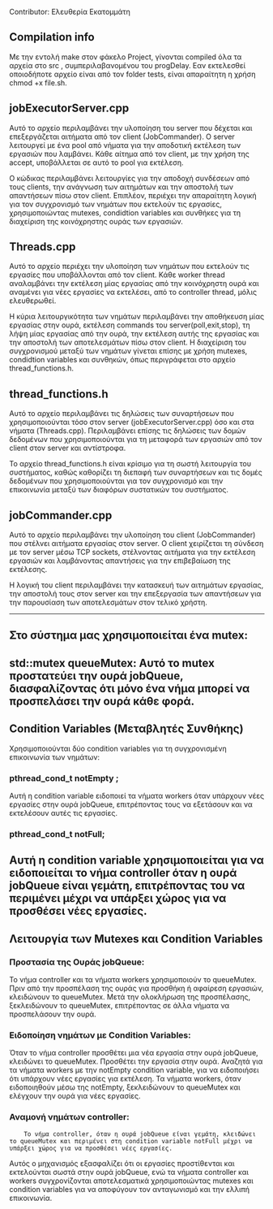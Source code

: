 Contributor:
Ελευθερία Εκατομμάτη 
## Compilation info
Με την εντολή make στον φάκελο Project, γίνονται compiled όλα τα αρχεία στο src , συμπεριλαβανομένου του progDelay. Εαν εκτελεσθεί οποιοδήποτε αρχείο είναι  από τον folder tests, είναι απαραίτητη η χρήση chmod +x file.sh.


## jobExecutorServer.cpp

Αυτό το αρχείο περιλαμβάνει την υλοποίηση του server που δέχεται και επεξεργάζεται αιτήματα από τον client (JobCommander). Ο server λειτουργεί με ένα pool από νήματα για την αποδοτική εκτέλεση των εργασιών που λαμβάνει. Κάθε αίτημα από τον client, με την χρήση της accept, υποβάλλεται σε αυτό το pool για εκτέλεση.

Ο κώδικας περιλαμβάνει λειτουργίες για την αποδοχή συνδέσεων από τους clients, την ανάγνωση των αιτημάτων και την αποστολή των απαντήσεων πίσω στον client. Επιπλέον, περιέχει την απαραίτητη λογική για τον συγχρονισμό των νημάτων που εκτελούν τις εργασίες, χρησιμοποιώντας mutexes, condidtion variables και συνθήκες για τη διαχείριση της κοινόχρηστης ουράς των εργασιών.
## Threads.cpp

Αυτό το αρχείο περιέχει την υλοποίηση των νημάτων που εκτελούν τις εργασίες που υποβάλλονται από τον client. Κάθε worker thread αναλαμβάνει την εκτέλεση μίας εργασίας από την κοινόχρηστη ουρά και αναμένει για νέες εργασίες να εκτελέσει, από το controller thread, μόλις ελευθερωθεί.

Η κύρια λειτουργικότητα των νημάτων περιλαμβάνει την αποθήκευση μίας εργασίας στην ουρά, εκτέλεση commands του server(poll,exit,stop), τη λήψη μίας εργασίας από την ουρά, την εκτέλεση αυτής της εργασίας και την αποστολή των αποτελεσμάτων πίσω στον client. Η διαχείριση του συγχρονισμού μεταξύ των νημάτων γίνεται επίσης με χρήση mutexes, condidtion variables και συνθηκών, όπως περιγράφεται στο αρχείο thread_functions.h.
## thread_functions.h

Αυτό το αρχείο περιλαμβάνει τις δηλώσεις των συναρτήσεων που χρησιμοποιούνται τόσο στον server (jobExecutorServer.cpp) όσο και στα νήματα (Threads.cpp). Περιλαμβάνει επίσης τις δηλώσεις των δομών δεδομένων που χρησιμοποιούνται για τη μεταφορά των εργασιών από τον client στον server και αντίστροφα.

Το αρχείο thread_functions.h είναι κρίσιμο για τη σωστή λειτουργία του συστήματος, καθώς καθορίζει τη διεπαφή των συναρτήσεων και τις δομές δεδομένων που χρησιμοποιούνται για τον συγχρονισμό και την επικοινωνία μεταξύ των διαφόρων συστατικών του συστήματος.
## jobCommander.cpp

Αυτό το αρχείο περιλαμβάνει την υλοποίηση του client (JobCommander) που στέλνει αιτήματα εργασίας στον server. Ο client χειρίζεται τη σύνδεση με τον server μέσω TCP sockets, στέλνοντας αιτήματα για την εκτέλεση εργασιών και λαμβάνοντας απαντήσεις για την επιβεβαίωση της εκτέλεσης.

Η λογική του client περιλαμβάνει την κατασκευή των αιτημάτων εργασίας, την αποστολή τους στον server και την επεξεργασία των απαντήσεων για την παρουσίαση των αποτελεσμάτων στον τελικό χρήστη.

--------------------------------------------------------------------------------------------------------------------------------------------------------------------------------
## Στο σύστημα μας χρησιμοποιείται ένα mutex: 

std::mutex queueMutex: Αυτό το mutex προστατεύει την ουρά jobQueue, διασφαλίζοντας ότι μόνο ένα νήμα μπορεί να προσπελάσει την ουρά κάθε φορά.
---------------------------------------------------------------------------------------------------------------------------------------------------------------------------------
## Condition Variables (Μεταβλητές Συνθήκης)

Χρησιμοποιούνται δύο condition variables για τη συγχρονισμένη επικοινωνία των νημάτων:

###  pthread_cond_t notEmpty ;
Αυτή η condition variable ειδοποιεί τα νήματα workers όταν υπάρχουν νέες εργασίες στην ουρά jobQueue, επιτρέποντας τους να εξετάσουν και να εκτελέσουν αυτές τις εργασίες.

###   pthread_cond_t notFull;
Αυτή η condition variable χρησιμοποιείται για να ειδοποιείται το νήμα controller όταν η ουρά jobQueue είναι γεμάτη, επιτρέποντας του να περιμένει μέχρι να υπάρξει χώρος για να προσθέσει νέες εργασίες.
---------------------------------------------------------------------------------------------------------------------------------------------------------------------------------
## Λειτουργία των Mutexes και Condition Variables

### Προστασία της Ουράς jobQueue:
Το νήμα controller και τα νήματα workers χρησιμοποιούν το queueMutex.
Πριν από την προσπέλαση της ουράς για προσθήκη ή αφαίρεση εργασιών, κλειδώνουν το queueMutex.
Μετά την ολοκλήρωση της προσπέλασης, ξεκλειδώνουν το queueMutex, επιτρέποντας σε άλλα νήματα να προσπελάσουν την ουρά.

### Ειδοποίηση νημάτων με Condition Variables:
Όταν το νήμα controller προσθέτει μια νέα εργασία στην ουρά jobQueue, κλειδώνει το queueMutex.
Προσθέτει την εργασία στην ουρά.
Αναζητά για τα νήματα workers με την notEmpty condition variable, για να ειδοποιήσει ότι υπάρχουν νέες εργασίες για εκτέλεση.
Τα νήματα workers, όταν ειδοποιηθούν μέσω της notEmpty, ξεκλειδώνουν το queueMutex και ελέγχουν την ουρά για νέες εργασίες.

### Αναμονή νημάτων controller:
        Το νήμα controller, όταν η ουρά jobQueue είναι γεμάτη, κλειδώνει το queueMutex και περιμένει στη condition variable notFull μέχρι να υπάρξει χώρος για να προσθέσει νέες εργασίες.

Αυτός ο μηχανισμός εξασφαλίζει ότι οι εργασίες προστίθενται και εκτελούνται σωστά στην ουρά jobQueue, ενώ τα νήματα controller και workers συγχρονίζονται αποτελεσματικά χρησιμοποιώντας mutexes και condition variables για να αποφύγουν τον ανταγωνισμό και την ελλιπή επικοινωνία.
